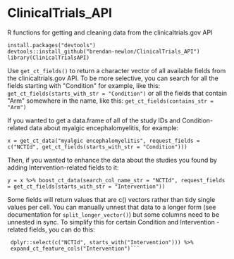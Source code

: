 # ClinicalTrials_API
R functions for getting and cleaning data from the clinicaltrials.gov API

```
install.packages("devtools")
devtools::install_github("brendan-newlon/ClinicalTrials_API")
library(ClinicalTrialsAPI)
```

Use ```get_ct_fields()``` to return a character vector of all available fields from the clinicaltrials.gov API. 
To be more selective, you can search for all the fields starting with "Condition" for example, like this: ```get_ct_fields(starts_with_str = "Condition")``` or all the fields that contain "Arm" somewhere in the name, like this: ```get_ct_fields(contains_str = "Arm")```

If you wanted to get a data.frame of all of the study IDs and Condition-related data about myalgic encephalomyelitis, for example:  

```x = get_ct_data("myalgic encephalomyelitis", request_fields = c("NCTId", get_ct_fields(starts_with_str = "Condition")))```

Then, if you wanted to enhance the data about the studies you found by adding Intervention-related fields to it:

```y = x %>% boost_ct_data(search_col_name_str = "NCTId", request_fields = get_ct_fields(starts_with_str = "Intervention"))```
  
Some fields will return values that are c() vectors rather than tidy single values per cell. You can manually unnest that data to a longer form (see documentation for ```split_longer_vector()```) but some columns need to be unnested in sync. To simplify this for certain Condition and Intervention -related fields, you can do this:

```interventions = y %>%
 dplyr::select(c("NCTId", starts_with("Intervention"))) %>%
 expand_ct_feature_cols("Intervention")```
